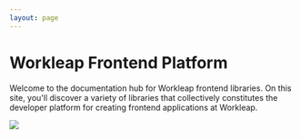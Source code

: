 ```yaml
---
layout: page
---
```


# Workleap Frontend Platform

Welcome to the documentation hub for Workleap frontend libraries. On this site, you'll discover a variety of libraries that collectively constitutes the developer platform for creating frontend applications at Workleap.

![](/static/workleap-bg.png)
